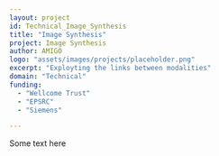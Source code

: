 ```yaml
---
layout: project
id: Technical_Image_Synthesis
title: "Image Synthesis"
project: Image Synthesis
author: AMIGO
logo: "assets/images/projects/placeholder.png"
excerpt: "Exployting the links between modalities"
domain: "Technical"
funding:
  - "Wellcome Trust"
  - "EPSRC"
  - "Siemens"

---
```

Some text here
